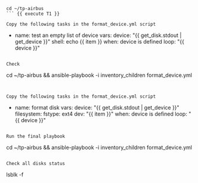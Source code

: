 
```
cd ~/tp-airbus 
``` {{ execute T1 }}

Copy the following tasks in the format_device.yml script
```
- name: test an empty list of device
  vars:
    device: "{{ get_disk.stdout | get_device }}"
  shell: echo {{ item }}
  when: device is defined 
  loop: "{{ device }}"
 ```{{ copy }}
 
Check 
 ```
 cd ~/tp-airbus && 
 ansible-playbook -i inventory_children format_device.yml
```{{ execute T1 }}
 
 
Copy the following tasks in the format_device.yml script

```
- name: format disk 
  vars:
    device: "{{ get_disk.stdout | get_device }}"
  filesystem:
    fstype: ext4
    dev: "{{ item }}"
  when: device is defined 
  loop: "{{ device }}"
 ```{{ copy }}
 
 Run the final playbook
 ```
 cd ~/tp-airbus && 
 ansible-playbook -i inventory_children format_device.yml
```{{ execute T1 }} 

Check all disks status 
 ```
lsblk -f
```{{ execute T1 }} 
